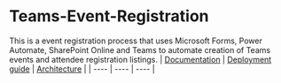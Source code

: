 # Teams-Event-Registration
This is a event registration process that uses Microsoft Forms, Power Automate, SharePoint Online and Teams to automate creation of Teams events and attendee registration listings.
| [Documentation](https://github.com/OfficeDev/microsoft-teams-apps-buildingaccess/wiki/Home) | [Deployment guide](https://github.com/OfficeDev/microsoft-teams-apps-buildingaccess/wiki/Deployment-guide) | [Architecture](https://github.com/OfficeDev/microsoft-teams-apps-buildingaccess/wiki/Solution-Overview) |
| ---- | ---- | ---- |
